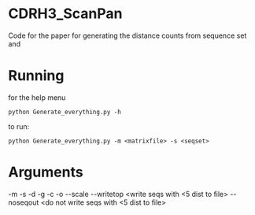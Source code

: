 # CDRH3_ScanPan

Code for the paper for generating the distance counts from sequence set and 

# Running

for the help menu
```
python Generate_everything.py -h
```

to run:
```
python Generate_everything.py -m <matrixfile> -s <seqset>
```

# Arguments

-m <matrix>
-s <sequence file>
-d <distance file>
-g <gene>
-c <cutoff>
-o <pdffile name>
--scale <scale to use>
--writetop <write seqs with <5 dist to file>
--noseqout <do not write seqs with <5 dist to file>